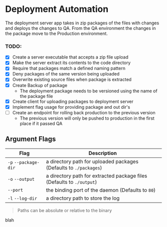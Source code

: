 # Deployment Automation

The deployment server app takes in zip packages of the files with changes and
deploys the changes to QA. From the QA environment the changes in the package
move to the Production environment.

### TODO:
- [x] Create a server executable that accepts a zip file upload
- [x] Make the server extract its contents to the code directory
- [x] Require that packages match a defined naming pattern
- [x] Deny packages of the same version being uploaded
- [x] Overwrite existing source files when package is extracted
- [x] Create Backup of package
	* The deployment package needs to be versioned using the name of the package
	file
- [x] Create client for uploading packages to deployment server
- [x] Implement flag usage for providing package and out dir's
- [ ] Create an endpoint for rolling back production to the previous version
	* The previous version will only be pushed to production in the first place
	if it passed QA

## Argument Flags

 Flag | Description
 --- | -----------
`-p` `--package-dir` | a directory path for uploaded packages (Defaults to `./packages`)
`-o` `--output` | a directory path for extracted package files (Defaults to `./output`)
`--port` | the binding port of the daemon (Defaults to `80`)
`-l` `--log-dir` | a directory path to store the log

> Paths can be absolute or relative to the binary

blah